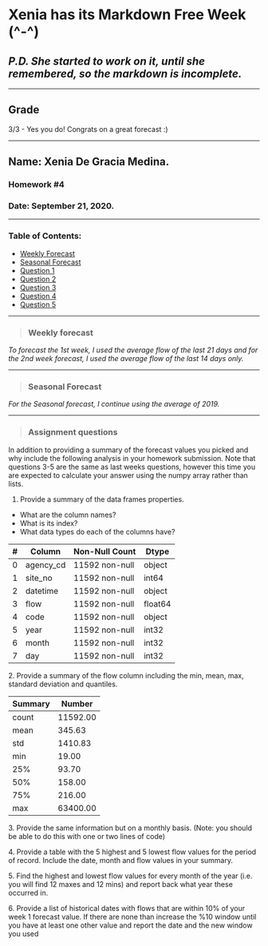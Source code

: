 
# **Xenia has its Markdown Free Week** (^-^)
## *P.D. She started to work on it, until she remembered, so the markdown is incomplete.*
---
## Grade
3/3 - Yes you do! Congrats on a great forecast :)

---
## Name: Xenia De Gracia Medina.
### Homework #4
### Date: September 21, 2020.


---
### Table of Contents:
- [ Weekly Forecast](#weekly)
- [ Seasonal Forecast](#seasonal)
- [ Question 1](#Q1)
- [ Question 2](#Q2)
- [ Question 3](#Q3)
- [ Question 4](#Q4)
- [ Question 5](#Q5)

---
<a name="weekly"></a>
>### **Weekly forecast**

*To forecast the 1st week, I used the average flow of the last 21 days and for the 2nd week forecast, I used the average flow of the last 14 days only.*


---
<a name="seasonal"></a>
>### **Seasonal Forecast**

*For the Seasonal forecast, I continue using the average of 2019.*


---
>### **Assignment questions**

In addition to providing a summary of the forecast values you picked and why include the following analysis in your homework submission. Note that questions 3-5 are the same as last weeks questions, however this time you are expected to calculate your answer using the numpy array rather than lists.

<a name="Q1"></a>
1. Provide a summary of the data frames properties.
  - What are the column names?
  - What is its index?
  - What data types do each of the columns have?

| # | Column | Non-Null Count | Dtype |
|--- | ----- | -------------- | ----- |
 0 | agency_cd| 11592 non-null | object
 1 | site_no |  11592 non-null | int64  
 2 | datetime|  11592 non-null | object
 3 | flow |     11592 non-null | float64
 4 | code |     11592 non-null | object
 5 | year |     11592 non-null | int32  
 6 | month|     11592 non-null | int32  
 7 | day  |     11592 non-null | int32

<a name="Q2"></a>
2. Provide a summary of the flow column including the min, mean, max, standard deviation and quantiles.

Summary | Number
------| --------
count | 11592.00
mean  |   345.63
std   |  1410.83
min   |    19.00
25%   |    93.70
50%   |   158.00
75%   |   216.00
max   | 63400.00

<a name="Q3"></a>
3. Provide the same information but on a monthly basis. (Note: you should be able to do this with one or two lines of code)

<a name="Q4"></a>
4. Provide a table with the 5 highest and 5 lowest flow
values for  the period of record. Include the date, month and flow values in your summary.

<a name="Q5"></a>
5.  Find the highest and lowest flow  values for every month of the year (i.e. you will find 12 maxes and 12 mins) and report back what year these occurred in.

<a name="Q6"></a>
6. Provide a list of historical dates with flows that are within 10% of your week 1 forecast value. If there are none than increase the %10 window until you have at least one other  value and report the date and the new window you used
